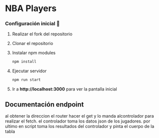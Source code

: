 # NBA Players

### Configuración inicial 🔧

1. Realizar el fork del repositorio

2. Clonar el repositorio

3. Instalar npm modules
   ```bash
   npm install
   ```
4. Ejecutar servidor
   ```bash
   npm run start
   ```
5. Ir a **http://localhost:3000** para ver la pantalla inicial

## Documentación endpoint
al obtener la direccion el router hacer el get y lo manda alcontrolador para realizar el fetch. el controlador toma los datos json de los jugadores. por ultimo en script toma los resultados del controlador y pinta el cuerpo de la tabla 
